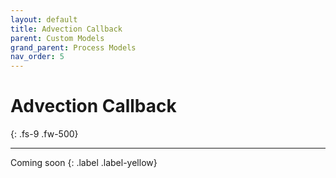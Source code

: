 ```yaml
---
layout: default
title: Advection Callback
parent: Custom Models
grand_parent: Process Models
nav_order: 5
---
```


# Advection Callback
{: .fs-9 .fw-500}

---

Coming soon
{: .label .label-yellow}